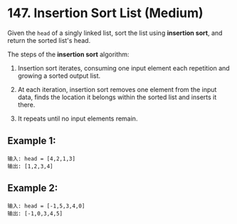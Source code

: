 # 147. Insertion Sort List (Medium)

Given the `head` of a singly linked list, sort the list using **insertion sort**, and return the sorted list's head.

The steps of the **insertion sort** algorithm:

1. Insertion sort iterates, consuming one input element each repetition and growing a sorted output list.

2. At each iteration, insertion sort removes one element from the input data, finds the location it belongs within the sorted list and inserts it there.

3. It repeats until no input elements remain.


## Example 1:
```
输入: head = [4,2,1,3]
输出: [1,2,3,4]
```

## Example 2:
```
输入: head = [-1,5,3,4,0]
输出: [-1,0,3,4,5]
```